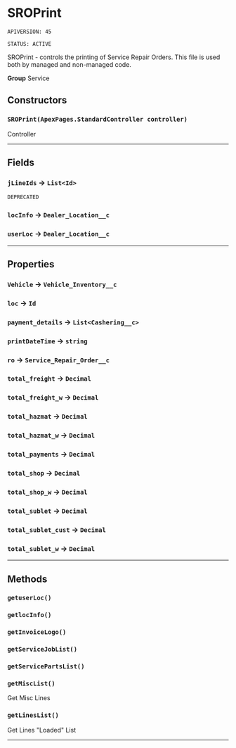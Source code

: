 # SROPrint

`APIVERSION: 45`

`STATUS: ACTIVE`

SROPrint - controls the printing of Service Repair Orders.               This file is used both by managed and non-managed code.


**Group** Service

## Constructors
### `SROPrint(ApexPages.StandardController controller)`

Controller

---
## Fields

### `jLineIds` → `List<Id>`

`DEPRECATED` 

### `locInfo` → `Dealer_Location__c`


### `userLoc` → `Dealer_Location__c`


---
## Properties

### `Vehicle` → `Vehicle_Inventory__c`


### `loc` → `Id`


### `payment_details` → `List<Cashering__c>`


### `printDateTime` → `string`


### `ro` → `Service_Repair_Order__c`


### `total_freight` → `Decimal`


### `total_freight_w` → `Decimal`


### `total_hazmat` → `Decimal`


### `total_hazmat_w` → `Decimal`


### `total_payments` → `Decimal`


### `total_shop` → `Decimal`


### `total_shop_w` → `Decimal`


### `total_sublet` → `Decimal`


### `total_sublet_cust` → `Decimal`


### `total_sublet_w` → `Decimal`


---
## Methods
### `getuserLoc()`
### `getlocInfo()`
### `getInvoiceLogo()`
### `getServiceJobList()`
### `getServicePartsList()`
### `getMiscList()`

Get Misc Lines

### `getLinesList()`

Get Lines "Loaded" List

---
